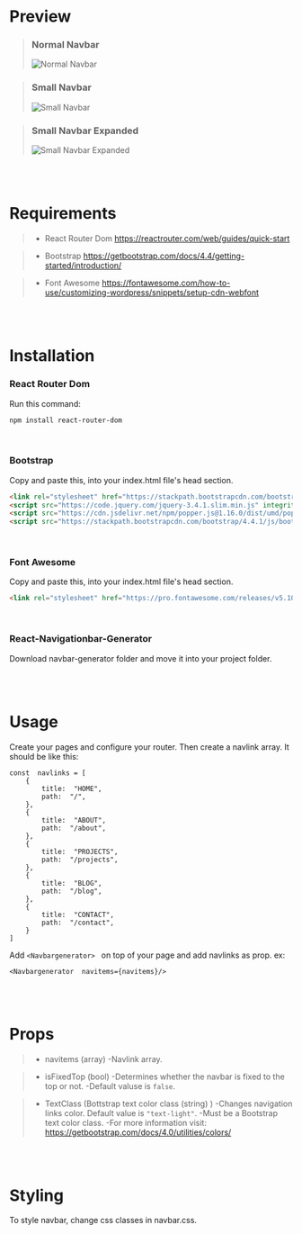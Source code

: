 # Preview
> ### Normal Navbar
> ![Normal Navbar](https://drive.google.com/uc?export=view&id=16rI5G3b8MMZuS-no9Ow6k7Wm-Q92AqBu)

> ### Small Navbar
> ![Small Navbar](https://drive.google.com/uc?export=view&id=1jbUvC9fJFHuG6Q1UA7qoz2V3EbHW9QYi)

> ### Small Navbar Expanded
> ![Small Navbar Expanded](https://drive.google.com/uc?export=view&id=1TrpE3WJr5ZAVq_HELbPRO6gY8FLDsLWH)

<br />
<br />

# Requirements
> - React Router Dom
>https://reactrouter.com/web/guides/quick-start

> - Bootstrap
> https://getbootstrap.com/docs/4.4/getting-started/introduction/

> - Font Awesome
>https://fontawesome.com/how-to-use/customizing-wordpress/snippets/setup-cdn-webfont

<br />
<br />

# Installation
### React Router Dom
Run this command:
``` bash
npm install react-router-dom
```
<br />

### Bootstrap
Copy and paste this, into your index.html file's head section.
```HTML
<link rel="stylesheet" href="https://stackpath.bootstrapcdn.com/bootstrap/4.4.1/css/bootstrap.min.css" integrity="sha384-Vkoo8x4CGsO3+Hhxv8T/Q5PaXtkKtu6ug5TOeNV6gBiFeWPGFN9MuhOf23Q9Ifjh" crossorigin="anonymous">
<script src="https://code.jquery.com/jquery-3.4.1.slim.min.js" integrity="sha384-J6qa4849blE2+poT4WnyKhv5vZF5SrPo0iEjwBvKU7imGFAV0wwj1yYfoRSJoZ+n" crossorigin="anonymous"></script>
<script src="https://cdn.jsdelivr.net/npm/popper.js@1.16.0/dist/umd/popper.min.js" integrity="sha384-Q6E9RHvbIyZFJoft+2mJbHaEWldlvI9IOYy5n3zV9zzTtmI3UksdQRVvoxMfooAo" crossorigin="anonymous"></script>
<script src="https://stackpath.bootstrapcdn.com/bootstrap/4.4.1/js/bootstrap.min.js" integrity="sha384-wfSDF2E50Y2D1uUdj0O3uMBJnjuUD4Ih7YwaYd1iqfktj0Uod8GCExl3Og8ifwB6" crossorigin="anonymous"></script>
```
<br />

### Font Awesome
Copy and paste this, into your index.html file's head section.
``` HTML
<link rel="stylesheet" href="https://pro.fontawesome.com/releases/v5.10.0/css/all.css" integrity="sha384-AYmEC3Yw5cVb3ZcuHtOA93w35dYTsvhLPVnYs9eStHfGJvOvKxVfELGroGkvsg+p" crossorigin="anonymous"/>
```

<br />

### React-Navigationbar-Generator
Download navbar-generator folder and move it into your project folder.

<br />
<br />

# Usage

Create your pages and configure your router.
Then create a navlink array. It should be like this:
``` JS
const  navlinks = [
	{
		title:  "HOME",
		path:  "/",
	},
	{
		title:  "ABOUT",
		path:  "/about",
	},
	{
		title:  "PROJECTS",
		path:  "/projects",
	},
	{
		title:  "BLOG",
		path:  "/blog",
	},
	{
		title:  "CONTACT",
		path:  "/contact",
	}
]
```

Add ```<Navbargenerator> ``` on top of your page and add navlinks as prop.
ex:
``` JSX
<Navbargenerator  navitems={navitems}/>
```

<br />
<br />

# Props

> - navitems (array)
>   -Navlink array.

> - isFixedTop (bool)
>   -Determines whether the navbar is fixed to the top or not.
>   -Default valuse is ```false```.

> - TextClass (Bottstrap text color class (string) )
>  -Changes navigation links color. Default value is ```"text-light"```.
>  -Must be a Bootstrap text color class.
>   -For more information visit: https://getbootstrap.com/docs/4.0/utilities/colors/

<br />
<br />

# Styling
To style navbar, change css classes in navbar.css.
